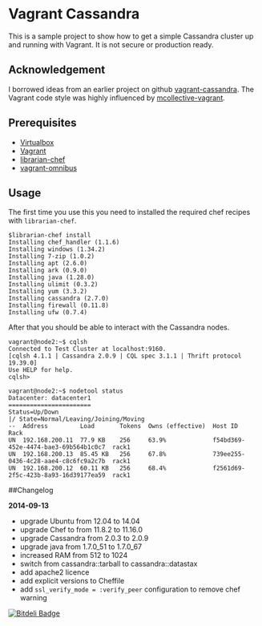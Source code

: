 # Vagrant Cassandra

This is a sample project to show how to get a simple Cassandra cluster up and running with Vagrant.  It is not secure or production ready.

## Acknowledgement

I borrowed ideas from an earlier project on github [vagrant-cassandra](https://github.com/calebgroom/vagrant-cassandra).  The Vagrant code style was highly influenced by [mcollective-vagrant](https://github.com/ripienaar/mcollective-vagrant).

## Prerequisites

* [Virtualbox](https://www.virtualbox.org/)
* [Vagrant](http://www.vagrantup.com/)
* [librarian-chef](https://github.com/applicationsonline/librarian-chef)
* [vagrant-omnibus](https://github.com/schisamo/vagrant-omnibus)

## Usage

The first time you use this you need to installed the required chef recipes with `librarian-chef`.

    $librarian-chef install
	Installing chef_handler (1.1.6)
	Installing windows (1.34.2)
	Installing 7-zip (1.0.2)
	Installing apt (2.6.0)
	Installing ark (0.9.0)
	Installing java (1.28.0)
	Installing ulimit (0.3.2)
	Installing yum (3.3.2)
	Installing cassandra (2.7.0)
	Installing firewall (0.11.8)
	Installing ufw (0.7.4)
    
After that you should be able to interact with the Cassandra nodes.
 
	vagrant@node2:~$ cqlsh
	Connected to Test Cluster at localhost:9160.
	[cqlsh 4.1.1 | Cassandra 2.0.9 | CQL spec 3.1.1 | Thrift protocol 19.39.0]
	Use HELP for help.
	cqlsh> 
	
	vagrant@node2:~$ nodetool status
	Datacenter: datacenter1
	=======================
	Status=Up/Down
	|/ State=Normal/Leaving/Joining/Moving
	--  Address         Load       Tokens  Owns (effective)  Host ID                               Rack
	UN  192.168.200.11  77.9 KB    256     63.9%             f54bd369-452e-4474-bae3-69b564b1c0c7  rack1
	UN  192.168.200.13  85.45 KB   256     67.8%             739ee255-0436-4c28-aae4-c8c6fc9a2c7b  rack1
	UN  192.168.200.12  60.11 KB   256     68.4%             f2561d69-2f5c-423b-8a93-16d39177ea59  rack1
    
##Changelog

**2014-09-13**

* upgrade Ubuntu from 12.04 to 14.04
* upgrade Chef to from 11.8.2 to 11.16.0
* upgrade Cassandra from 2.0.3 to 2.0.9
* upgrade java from 1.7.0\_51 to 1.7.0\_67
* increased RAM from 512 to 1024
* switch from cassandra::tarball to cassandra::datastax
* add apache2 licence
* add explicit versions to Cheffile
* add `ssl_verify_mode = :verify_peer` configuration to remove chef warning


[![Bitdeli Badge](https://d2weczhvl823v0.cloudfront.net/dholbrook/vagrant-cassandra/trend.png)](https://bitdeli.com/free "Bitdeli Badge")

